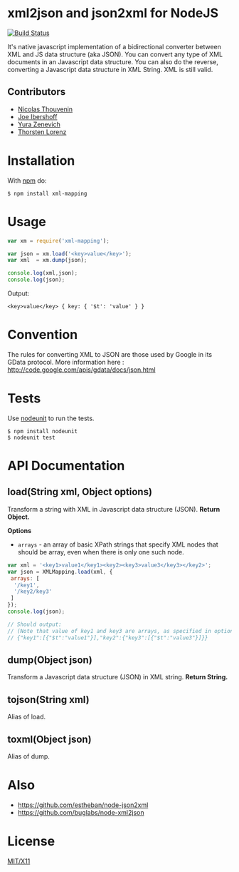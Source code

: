 # xml2json and json2xml for NodeJS

[![Build Status](https://secure.travis-ci.org/touv/node-xml-mapping.png?branch=master)](http://travis-ci.org/touv/node-xml-mapping)

It's native javascript implementation of a bidirectional converter between XML and JS data structure (aka JSON).
You can convert any type of XML documents in an Javascript data structure.
You can also do the reverse, converting a Javascript data structure in XML String. XML is still valid.

## Contributors

  * [Nicolas Thouvenin](https://github.com/touv) 
  * [Joe Ibershoff](https://github.com/zacronos)
  * [Yura Zenevich](https://github.com/yzen)
  * [Thorsten Lorenz](https://github.com/thlorenz)

# Installation

With [npm](http://npmjs.org) do:

    $ npm install xml-mapping


# Usage
```javascript
var xm = require('xml-mapping');

var json = xm.load('<key>value</key>');
var xml  = xm.dump(json);

console.log(xml,json);
console.log(json);
```

Output:

    <key>value</key> { key: { '$t': 'value' } }

# Convention

The rules for converting XML to JSON are those used by Google in its GData protocol. More information here : http://code.google.com/apis/gdata/docs/json.html

# Tests

Use [nodeunit](https://github.com/caolan/nodeunit) to run the tests.

    $ npm install nodeunit
    $ nodeunit test

# API Documentation

## load(String xml, Object options)
Transform a string with XML in Javascript data structure (JSON). 
**Return Object.**

**Options**

* `arrays` - an array of basic XPath strings that specify XML nodes that should be array, even when there is only one such node.

```javascript
var xml = '<key1>value1</key1><key2><key3>value3</key3></key2>';
var json = XMLMapping.load(xml, {
 arrays: [
  '/key1',
  '/key2/key3'
 ]
});
console.log(json);

// Should output:
// (Note that value of key1 and key3 are arrays, as specified in options)
// {"key1":[{"$t":"value1"}],"key2":{"key3":[{"$t":"value3"}]}}
```


## dump(Object json)
Transform a Javascript data structure (JSON) in XML string. **Return String.**

## tojson(String xml)
Alias of load.

## toxml(Object json)
Alias of dump.

# Also

* https://github.com/estheban/node-json2xml
* https://github.com/buglabs/node-xml2json

# License

[MIT/X11](./LICENSE)
